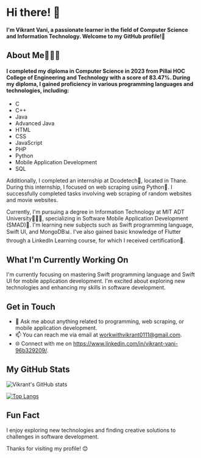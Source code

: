 # Hi there! 👋

#### I'm Vikrant Vani, a passionate learner in the field of Computer Science and Information Technology. Welcome to my GitHub profile!👾

## About Me👨🏻‍💻

#### I completed my diploma in Computer Science in 2023 from Pillai HOC College of Engineering and Technology with a score of 83.47%. During my diploma, I gained proficiency in various programming languages and technologies, including:
- C
- C++
- Java
- Advanced Java
- HTML
- CSS
- JavaScript
- PHP
- Python
- Mobile Application Development
- SQL

Additionally, I completed an internship at Dcodetech🏢, located in Thane. During this internship, I focused on web scraping using Python🐍. I successfully completed tasks involving web scraping of random websites and movie websites.

Currently, I'm pursuing a degree in Information Technology at MIT ADT University👨🏻‍🎓, specializing in Software Mobile Application Development (SMAD)📲. I'm learning new subjects such as Swift programming language, Swift UI, and MongoDB📊. I've also gained basic knowledge of Flutter through a LinkedIn Learning course, for which I received certification📄.

## What I'm Currently Working On

I'm currently focusing on mastering Swift programming language and Swift UI for mobile application development. I'm excited about exploring new technologies and enhancing my skills in software development.

## Get in Touch

- 💬 Ask me about anything related to programming, web scraping, or mobile application development.
- 📫 You can reach me via email at workwithvikrant0111@gmail.com.
- 🌐 Connect with me on https://www.linkedin.com/in/vikrant-vani-96b329209/.

## My GitHub Stats

![Vikrant's GitHub stats](https://github-readme-stats.vercel.app/api?username=codeby-vikrant&show_icons=true&theme=radical)

[![Top Langs](https://github-readme-stats.vercel.app/api/top-langs/?username=codeby-vikrant&layout=compact&theme=radical)](https://github.com/anuraghazra/github-readme-stats)

## Fun Fact

I enjoy exploring new technologies and finding creative solutions to challenges in software development.

Thanks for visiting my profile! 😊
